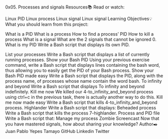 0x05. Processes and signals Resources📚 Read or watch:

Linux PID Linux process Linux signal Linux signal Learning Objectives💡 What you should learn from this project:

What is a PID What is a process How to find a process’ PID How to kill a process What is a signal What are the 2 signals that cannot be ignored 0. What is my PID Write a Bash script that displays its own PID.

List your processes Write a Bash script that displays a list of currently running processes.
Show your Bash PID Using your previous exercise command, write a Bash script that displays lines containing the bash word, thus allowing you to easily get the PID of your Bash process.
Show your Bash PID made easy Write a Bash script that displays the PID, along with the process name, of processes whose name contain the word bash.
To infinity and beyond Write a Bash script that displays To infinity and beyond indefinitely.
Kill me now We killed our 4-to_infinity_and_beyond process using ctrl+c in the previous task, there is actually another way to do this.
Kill me now made easy Write a Bash script that kills 4-to_infinity_and_beyond process.
Highlander Write a Bash script that displays:
Beheaded process Write a Bash script that kills the process 7-highlander.
Process and PID file Write a Bash script that:
Manage my process
Zombie
Screencast Now that you have mastered signals, how about sharing your knowledge? Author✒️ Juan Pablo Yepes Tamayo GitHub Linkedin Twitter
